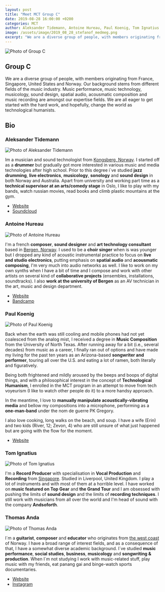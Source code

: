 ```yaml
---
layout: post
title: "Meet MCT Group C"
date: 2019-08-28 16:00:00 +0200
categories: MCT
author: Aleksander Tidemann, Antoine Hureau, Paul Koenig, Tom Ignatius and Thomas Anda  
image: /assets/image/2019_08_28_stefanof_medmeg.png
excerpt: "We are a diverse group of people, with members originating from France, Singapore, United States and Norway. Our background stems from different fields of the music industry. Music performance, music technology, musicology, sound design, spatial audio, acousmatic composition and music recording are amongst our expertise fields. We are all eager to get started with the hard work, and hopefully, change the world as technological humanists."
---
```


![Photo of Group C](/assets/image/2019_08_28_stefanof_medmeg.png "Group C")


## Group C

We are a diverse group of people, with members originating from France, Singapore, United States and Norway. Our background stems from different fields of the music industry. Music performance, music technology, musicology, sound design, spatial audio, acousmatic composition and music recording are amongst our expertise fields. We are all eager to get started with the hard work, and hopefully, change the world as technological humanists.  

## Bio


### Aleksander Tidemann

![Photo of Aleksander Tidemann](/assets/image/2019_08_28_stefanof_meg_aleks.jpeg "Aleksander Tidemann")


Im a musician and sound technologist from [Kongsberg, Norway](https://en.wikipedia.org/wiki/Kongsberg). I started off as a **drummer** but gradually got more interested in various music and media technologies after high school. Prior to this degree i´ve studied **jazz drumming**, **live electronics**, **musicology**, **sonology** and **sound design** in both Norway and Australia. Apart from university and working part time as a **technical supervisor at an arts/comedy stage** in Oslo, I like to play with my bands, watch russian movies, read books and climb plastic mountains at the gym.

* [Website](https://www.theholymountain.net/)
* [Soundcloud](https://soundcloud.com/alexfurimmer)



### Antoine Hureau

![Photo of Antoine Hureau](/assets/image/2019_08_28_stefanof_DSC04426.jpg "Antoine Hureau")


I'm a french **composer**, **sound designer** and **art technology consultant** based in [Bergen, Norway](https://en.wikipedia.org/wiki/Bergen). I used to be a **choir singer** when is was younger but I dropped any kind of acoustic instrumental practice to focus on **live and studio electronics**, putting emphasis on **spatial audio** and **acousmatic composing**, I'm very much into audio networks as well. I like to work on my own synths when I have a bit of time and I compose and work with other artists on several kind of **collaborative projects** (ensembles, installations, soundtracks). I also **work at the university of Bergen** as an AV technician in the art, music and design department.

* [Website](https://art-h--p.tumblr.com)
* [Bandcamp](https://arthureau.bandcamp.com)


### Paul Koenig

![Photo of Paul Koenig](/assets/image/2019_08_28_stefanof_happyguitar.jpg "Paul Koenig")

Back when the earth was still cooling and mobile phones had not yet coalesced from the analog mist, I received a degree in **Music Composition** from the University of North Texas. After running away for a bit (i.e., several decades) from music as a career, I finally ran out of options and have made my living for the past ten years as an Arizona-based **songwriter and performer**, touring all over the U.S. and eating a lot of ramen, both literally and figuratively.

Being both frightened and mildly aroused by the beeps and boops of digital things, and with a philosophical interest in the concept of **Technological Humanism**, I enrolled in the MCT program in an attempt to move from tech voyeurism (I like to watch other people do it) to a more handsy approach.

In the meantime, I love to **manually manipulate acoustically-vibrating media** and bellow my compositions into a microphone, performing as a **one-man-band** under the nom de guerre PK Gregory.

I also love cooking, long walks on the beach, and soup. I have a wife (Erin) and two kids (River, 12; Zevon, 4) who are still unsure of what just happened but are going with the flow for the moment.

* [Website](https://pkgregory.com)



### Tom Ignatius

![Photo of Tom Ignatius](/assets/image/2019_08_28_stefanof_FB_IMG_1565396450262.jpg "Tom Ignatius")

I'm a **Record Producer** with specialisation in **Vocal Production** and **Recording** from [Singapore](https://en.wikipedia.org/wiki/Singapore). Studied in Liverpool, United Kingdom. I play a lot of instruments and with most of them at a horrible level. I have worked on **music featured on Top Gear** and **the Grand Tour** and I am obsessed with pushing the limits of **sound design** and the limits of **recording techniques**. I still work with musicians from all over the world and I'm head of sound with the company **Andsoforth**.


### Thomas Anda

![Photo of Thomas Anda](/assets/image/2019_08_28_stefanof_thomas.jpg "Thomas Anda")

I´m a **guitarist**, **composer** and **educator** who originates from [the west coast](https://en.wikipedia.org/wiki/Skudeneshavn) of Norway. I have a broad range of interest fields, and as a consequence of that, I have a somewhat diverse academic background. I´ve studied **music performance**, **social studies**, **business**, **musicology** and **songwriting & production**. When I´m not studying I work with music-related stuff, play music with my friends, eat panang gai and binge-watch sports documentaries.

* [Website](https://monograf.bandcamp.com/releases)
* [Instagram](https://www.instagram.com/thomas_anda)

